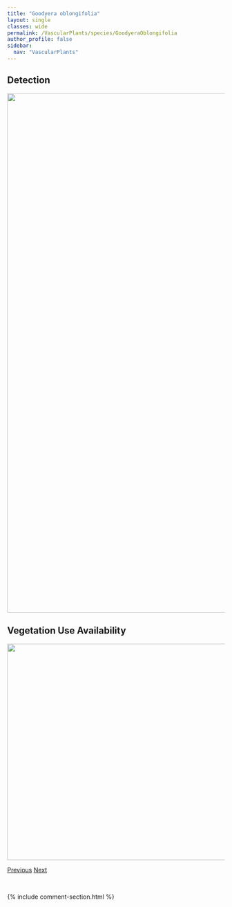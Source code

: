 ```yaml
---
title: "Goodyera oblongifolia"
layout: single
classes: wide
permalink: /VascularPlants/species/GoodyeraOblongifolia
author_profile: false
sidebar:
  nav: "VascularPlants"
---
```


<h2>Detection</h2>

<a href="https://drive.google.com/uc?export=view&id=1JM36b_oMrmr6tNOKBdJgcxaYC-vde972">
<img src="https://drive.google.com/uc?export=view&id=1JM36b_oMrmr6tNOKBdJgcxaYC-vde972" height = "1200" width = "800">
</a>


<h2>Vegetation Use Availability</h2>

<a href="https://drive.google.com/uc?export=view&id=1ghYTJHJqs0IfmUUjhFvJwiLWUmGLIwoR">
<img src="https://drive.google.com/uc?export=view&id=1ghYTJHJqs0IfmUUjhFvJwiLWUmGLIwoR" height = "500" width = "1000">
</a>


<a href="/DevelopmentWebsite/VascularPlants/species/Goodyera" class="pagination--pager" title="Goodyera">Previous</a> <a href="/DevelopmentWebsite/VascularPlants/species/GoodyeraRepens" class="pagination--pager" title="Lesser Rattlesnake Plantain">Next</a>

<p>&nbsp;</p>

{% include comment-section.html %}

